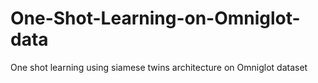 # One-Shot-Learning-on-Omniglot-data
One shot learning using siamese twins architecture on Omniglot dataset
